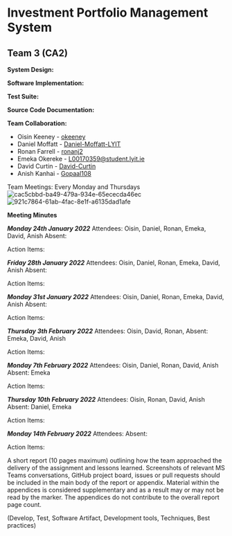 # Investment Portfolio Management System  

## Team 3 (CA2)

**System Design:**

**Software Implementation:**

**Test Suite:**

**Source Code Documentation:**

**Team Collaboration:**

* Oisin Keeney - [okeeney](https://github.com/okeeney)
* Daniel Moffatt - [Daniel-Moffatt-LYIT](https://github.com/Daniel-Moffatt-LYIT)
* Ronan Farrell - [ronanj2](https://github.com/ronanj2)
* Emeka Okereke - [L00170359@student.lyit.ie](https://github.com/eokereke)
* David Curtin - [David-Curtin](https://github.com/David-Curtin)
* Anish Kanhai - [Gopaal108](https://github.com/Gopaal108)


Team Meetings: Every Monday and Thursdays
![cac5cbbd-ba49-479a-934e-65ececda46ec](https://user-images.githubusercontent.com/95771886/153488210-e8fa62c6-3082-4ec7-b61f-4321210480cd.jpg)
![921c7864-61ab-4fac-8e1f-a6135dad1afe](https://user-images.githubusercontent.com/95771886/153488231-ab0452e8-5a19-4ef4-9620-b941d9b81518.jpg)

**Meeting Minutes**

**_Monday 24th January 2022_**
Attendees: Oisin, Daniel, Ronan, Emeka, David, Anish
Absent: 

Action Items:

**_Friday 28th January 2022_**
Attendees: Oisin, Daniel, Ronan, Emeka, David, Anish
Absent: 

Action Items:

**_Monday 31st January 2022_**
Attendees: Oisin, Daniel, Ronan, Emeka, David, Anish
Absent: 

Action Items:

**_Thursday 3th February 2022_**
Attendees: Oisin, David, Ronan, 
Absent: Emeka, David, Anish

Action Items:

**_Monday 7th February 2022_**
Attendees: Oisin, Daniel, Ronan, David, Anish
Absent: Emeka

Action Items:

**_Thursday 10th February 2022_**
Attendees: Oisin, Ronan, David, Anish
Absent: Daniel, Emeka

Action Items:

**_Monday 14th February 2022_**
Attendees: 
Absent: 

Action Items:

A short report (10 pages maximum) outlining how the team approached the delivery of the assignment and lessons learned. Screenshots of relevant MS Teams conversations, GitHub project board, issues or pull requests should be included in the main body of the report or appendix. Material within the appendices is considered supplementary and as a result may or may not be read by the marker. The appendices do not contribute to the overall report page count. 

(Develop, Test, Software Artifact, Development tools, Techniques, Best practices)



